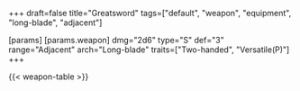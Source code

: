 +++
draft=false
title="Greatsword"
tags=["default", "weapon", "equipment", "long-blade", "adjacent"]

[params]
  [params.weapon]
    dmg="2d6"
    type="S"
    def="3"
    range="Adjacent"
    arch="Long-blade"
    traits=["Two-handed", "Versatile(P)"]
+++

{{< weapon-table >}}


